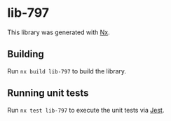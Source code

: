 # lib-797

This library was generated with [Nx](https://nx.dev).

## Building

Run `nx build lib-797` to build the library.

## Running unit tests

Run `nx test lib-797` to execute the unit tests via [Jest](https://jestjs.io).
